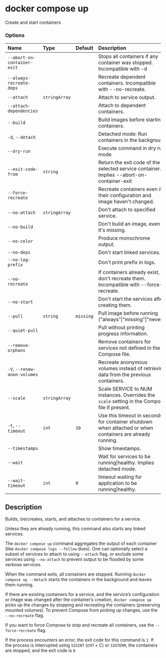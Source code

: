 # docker compose up

<!---MARKER_GEN_START-->
Create and start containers

### Options

| Name                         | Type          | Default   | Description                                                                                              |
|:-----------------------------|:--------------|:----------|:---------------------------------------------------------------------------------------------------------|
| `--abort-on-container-exit`  |               |           | Stops all containers if any container was stopped. Incompatible with -d                                  |
| `--always-recreate-deps`     |               |           | Recreate dependent containers. Incompatible with --no-recreate.                                          |
| `--attach`                   | `stringArray` |           | Attach to service output.                                                                                |
| `--attach-dependencies`      |               |           | Attach to dependent containers.                                                                          |
| `--build`                    |               |           | Build images before starting containers.                                                                 |
| `-d`, `--detach`             |               |           | Detached mode: Run containers in the background                                                          |
| `--dry-run`                  |               |           | Execute command in dry run mode                                                                          |
| `--exit-code-from`           | `string`      |           | Return the exit code of the selected service container. Implies --abort-on-container-exit                |
| `--force-recreate`           |               |           | Recreate containers even if their configuration and image haven't changed.                               |
| `--no-attach`                | `stringArray` |           | Don't attach to specified service.                                                                       |
| `--no-build`                 |               |           | Don't build an image, even if it's missing.                                                              |
| `--no-color`                 |               |           | Produce monochrome output.                                                                               |
| `--no-deps`                  |               |           | Don't start linked services.                                                                             |
| `--no-log-prefix`            |               |           | Don't print prefix in logs.                                                                              |
| `--no-recreate`              |               |           | If containers already exist, don't recreate them. Incompatible with --force-recreate.                    |
| `--no-start`                 |               |           | Don't start the services after creating them.                                                            |
| `--pull`                     | `string`      | `missing` | Pull image before running ("always"\|"missing"\|"never")                                                 |
| `--quiet-pull`               |               |           | Pull without printing progress information.                                                              |
| `--remove-orphans`           |               |           | Remove containers for services not defined in the Compose file.                                          |
| `-V`, `--renew-anon-volumes` |               |           | Recreate anonymous volumes instead of retrieving data from the previous containers.                      |
| `--scale`                    | `stringArray` |           | Scale SERVICE to NUM instances. Overrides the `scale` setting in the Compose file if present.            |
| `-t`, `--timeout`            | `int`         | `10`      | Use this timeout in seconds for container shutdown when attached or when containers are already running. |
| `--timestamps`               |               |           | Show timestamps.                                                                                         |
| `--wait`                     |               |           | Wait for services to be running\|healthy. Implies detached mode.                                         |
| `--wait-timeout`             | `int`         | `0`       | timeout waiting for application to be running\|healthy.                                                  |


<!---MARKER_GEN_END-->

## Description

Builds, (re)creates, starts, and attaches to containers for a service.

Unless they are already running, this command also starts any linked services.

The `docker compose up` command aggregates the output of each container (like `docker compose logs --follow` does).
One can optionally select a subset of services to attach to using `--attach` flag, or exclude some services using 
`--no-attach` to prevent output to be flooded by some verbose services. 

When the command exits, all containers are stopped. Running `docker compose up --detach` starts the containers in the
background and leaves them running.

If there are existing containers for a service, and the service’s configuration or image was changed after the
container’s creation, `docker compose up` picks up the changes by stopping and recreating the containers
(preserving mounted volumes). To prevent Compose from picking up changes, use the `--no-recreate` flag.

If you want to force Compose to stop and recreate all containers, use the `--force-recreate` flag.

If the process encounters an error, the exit code for this command is `1`.
If the process is interrupted using `SIGINT` (ctrl + C) or `SIGTERM`, the containers are stopped, and the exit code is `0`.
